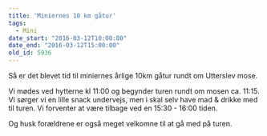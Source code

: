 ```yaml
---
title: 'Miniernes 10 km gåtur'
tags:
  - Mini
date_start: "2016-03-12T10:00:00"
date_end: "2016-03-12T15:00:00"
old_id: 5936
---
```

Så er det blevet tid til miniernes årlige 10km gåtur rundt om Utterslev mose.

Vi mødes ved hytterne kl 11:00 og begynder turen rundt om mosen ca. 11:15. Vi sørger vi en lille snack undervejs, men i skal selv have mad &amp; drikke med til turen. Vi forventer at være tilbage ved en 15:30 - 16:00 tiden.

Og husk forældrene er også meget velkomne til at gå med på turen.